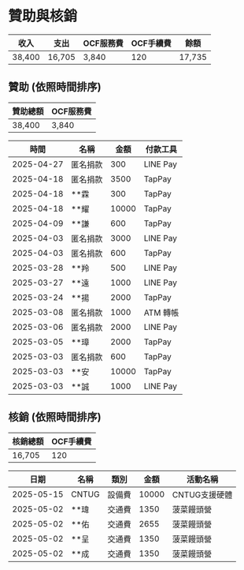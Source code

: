 # 贊助與核銷

|收入|支出|OCF服務費|OCF手續費|餘額|
|-|-|-|-|-|
|38,400|16,705|3,840|120|17,735

## 贊助 (依照時間排序)

|贊助總額|OCF服務費|
|-|-|
|38,400|3,840|

|時間|名稱|金額|付款工具|
|-|-|-|-|
|2025-04-27|匿名捐款|300|LINE Pay|
|2025-04-18|匿名捐款|3500|TapPay|
|2025-04-18|**霖|300|TapPay|
|2025-04-18|**耀|10000|TapPay|
|2025-04-09|**謙|600|TapPay|
|2025-04-03|匿名捐款|3000|LINE Pay|
|2025-04-03|匿名捐款|600|TapPay|
|2025-03-28|**羚|500|LINE Pay|
|2025-03-27|**遠|1000|LINE Pay|
|2025-03-24|**揚|2000|TapPay|
|2025-03-08|匿名捐款|1000|ATM 轉帳|
|2025-03-06|匿名捐款|2000|LINE Pay|
|2025-03-05|**璋|2000|TapPay|
|2025-03-03|匿名捐款|600|TapPay|
|2025-03-03|**安|10000|TapPay|
|2025-03-03|**誠|1000|LINE Pay|

## 核銷 (依照時間排序)

|核銷總額|OCF手續費|
|-|-|
|16,705|120|

|日期|名稱|類別|金額|活動名稱|
|-|-|-|-|-|
|2025-05-15|CNTUG|設備費|10000|CNTUG支援硬體|
|2025-05-02|**瑋|交通費|1350|菠菜饅頭營|
|2025-05-02|**佑|交通費|2655|菠菜饅頭營|
|2025-05-02|**呈|交通費|1350|菠菜饅頭營|
|2025-05-02|**成|交通費|1350|菠菜饅頭營|
